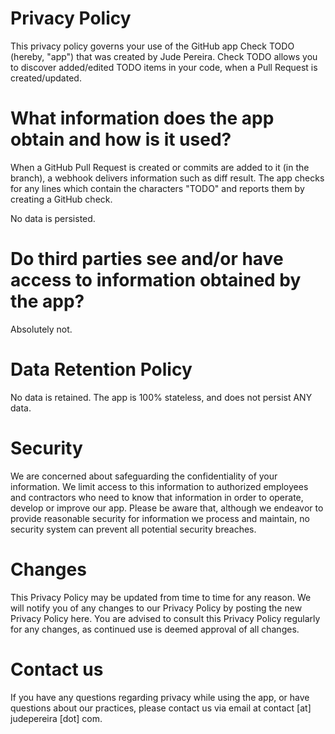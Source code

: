 # Privacy Policy
This privacy policy governs your use of the GitHub app Check TODO (hereby, "app") 
that was created by Jude Pereira. Check TODO allows you to discover 
added/edited TODO items in your code, when a Pull Request is created/updated.

# What information does the app obtain and how is it used?
When a GitHub Pull Request is created or commits are added to it (in the branch),
a webhook delivers information such as diff result. The app checks for any lines
which contain the characters "TODO" and reports them by creating a GitHub check.

No data is persisted.

# Do third parties see and/or have access to information obtained by the app?
Absolutely not.

# Data Retention Policy
No data is retained. The app is 100% stateless, and does not persist ANY data.

# Security
We are concerned about safeguarding the confidentiality of your information. 
We limit access to this information to authorized employees and contractors 
who need to know that information in order to operate, develop or improve our app. 
Please be aware that, although we endeavor to provide reasonable security for information 
we process and maintain, no security system can prevent all potential security breaches.

# Changes
This Privacy Policy may be updated from time to time for any reason. 
We will notify you of any changes to our Privacy Policy by posting the new Privacy Policy here. 
You are advised to consult this Privacy Policy regularly for any changes, 
as continued use is deemed approval of all changes.

# Contact us
If you have any questions regarding privacy while using the app, 
or have questions about our practices, please contact us via email at contact [at] judepereira [dot] com.